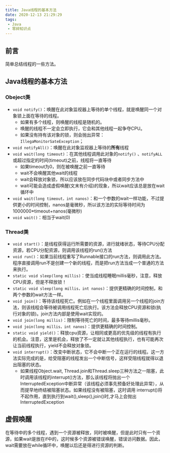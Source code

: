 ```yaml
---
title: Java线程的基本方法
date: 2020-12-13 21:29:29
tags:
 - Java
 - 零碎知识点
---
```


## 前言

简单总结线程的一些方法。

<!-- more -->

## Java线程的基本方法

### Obeject类

- `void notify()`：唤醒在此对象监视器上等待的单个线程，就是唤醒同一个对象锁上面在等待的线程。
  - 如果有多个线程，则唤醒的线程是随机的。
  - 唤醒的线程不一定会立即执行，它会和其他线程一起争夺CPU。
  - 如果没有持有该对象的锁，则会抛出异常：`IllegaMonitorSateException`；
- `void notifyAll()`：唤醒在此对象监视器上等待的**所有**线程
- `void wait(long timeout)`：在其他线程调用此对象的`notify()` 、`notifyALL`或超过指定的时间(timeout)之前，线程将一直等待
  - 如果timeout为0，则在被唤醒之前一直等待
  - wait不会唤醒其他wait的线程
  - wait会释放对象锁，所以应该放在同步代码块中或者同步方法中
  - wait可能会造成虚假唤醒(文末有介绍)的现象，所以wait应该总是放在wait循环中
- `void wait(long timeout，int nanos)`：和一个参数的wait一样功能，不过提供更小的时间控制，nanos是毫微秒，所以该方法的实际等待时间为1000000*timeout+nanos(毫微秒)
- `void wait()`：相当于wait(0)

### Thread类

- `void start()`：是线程获得运行所需要的资源，进行就绪状态，等待CPU分配资源，若CPU分配资源，则调用该线程的run()方法
- `void run()`：如果当前线程重写了Runnable接口的run方法，则调用此方法。程序直接调用run不是创建一个新的线程，而是把run方法当成一个普通的方法来执行。
- `static void sleep(long millis)`：使当成线程睡眠millis毫秒，注意，释放CPU资源，但是不释放锁！
- `static void sleep(long millis，int nanos)`：提供更精确的时间控制，和两个参数的wait方法一样。
- `void join()`：等待该线程死亡。例如在一个线程里面调用另一个线程的join方法，则该线程会等待被调用线程死亡后执行。该方法会释放CPU资源和锁(执行对象的锁)。join方法内部是使用wait实现的。
- `void join(long millis)`：限制等待死亡的时间，最多等待millis毫秒。
- `void join(long millis，int nanos)`：提供更精确的时间控制。
- `static void yield()`：释放cpu资源，让相同或更高的优先级的线程有执行的机会。注意，这里是机会，释放了不一定就让其他线程执行，也有可能再次让当前线程执行，yield不会释放对象锁。
- `void interrupt()`：改变中断状态，它不会中断一个正在运行的线程。这一方法实际完成的是，给受阻塞的线程发出一个中断信号，这样受阻线程就得以退出阻塞的状态。
  - 如果线程Object.wait, Thread.join和Thread.sleep三种方法之一阻塞，此时调用该线程的interrupt()方法，那么该线程将抛出一个 InterruptedException中断异常（该线程必须事先预备好处理此异常），从而提早地终结被阻塞状态。如果线程没有被阻塞，这时调用 interrupt()将不起作用，直到执行到wait(),sleep(),join()时,才马上会抛出 InterruptedException

## 虚假唤醒

在等待中的多个线程，遇到一个资源被释放，同时被唤醒，但是此时只有一个资源，如果wait是放在if中的，这时候多个资源被错误唤醒，错误访问数据。因此，wait需要放在while循环中，唤醒以后还是得进行资源的判断。